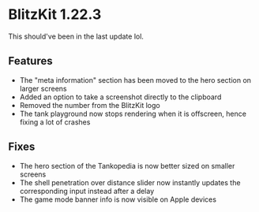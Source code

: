 # BlitzKit 1.22.3

This should've been in the last update lol.

## Features

- The "meta information" section has been moved to the hero section on larger screens
- Added an option to take a screenshot directly to the clipboard
- Removed the number from the BlitzKit logo
- The tank playground now stops rendering when it is offscreen, hence fixing a lot of crashes

## Fixes

- The hero section of the Tankopedia is now better sized on smaller screens
- The shell penetration over distance slider now instantly updates the corresponding input instead after a delay
- The game mode banner info is now visible on Apple devices
